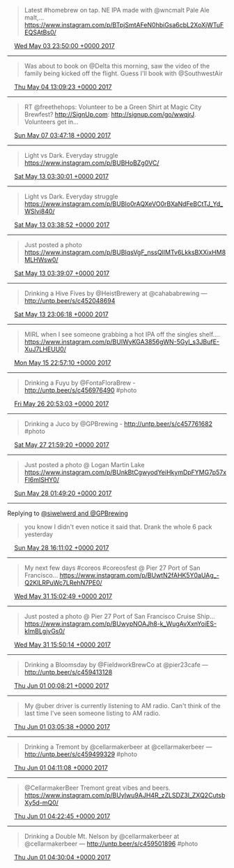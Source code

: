 > Latest #homebrew on tap. NE IPA made with @wncmalt Pale Ale malt,… https://www.instagram.com/p/BTpjSmtAFeN0hbiGsa6cbL2XoXjWTuFEQSAtBs0/

<img src="media/tweet.ico" width="12" /> [Wed May 03 23:50:00 +0000 2017](https://twitter.com/nhudson/status/859917990946639872)

----

> Was about to book on @Delta this morning, saw the video of the family being kicked off the flight. Guess I'll book with @SouthwestAir

<img src="media/tweet.ico" width="12" /> [Thu May 04 13:09:23 +0000 2017](https://twitter.com/nhudson/status/860119162013851648)

----

> RT @freethehops: Volunteer to be a Green Shirt at Magic City Brewfest? http://SignUp.com: http://signup.com/go/wwqjrJ. Volunteers get in…

<img src="media/tweet.ico" width="12" /> [Sun May 07 03:47:18 +0000 2017](https://twitter.com/nhudson/status/861064875879141380)

----

> Light vs Dark. Everyday struggle https://www.instagram.com/p/BUBHoBZg0VC/

<img src="media/tweet.ico" width="12" /> [Sat May 13 03:30:01 +0000 2017](https://twitter.com/nhudson/status/863234852170104832)

----

> Light vs Dark. Everyday struggle https://www.instagram.com/p/BUBIo0rAQXeVO0rBXaNdFeBCtTJ_Yd_WSlvi840/

<img src="media/tweet.ico" width="12" /> [Sat May 13 03:38:52 +0000 2017](https://twitter.com/nhudson/status/863237079316271106)

----

> Just posted a photo https://www.instagram.com/p/BUBIqsVgF_nssQIlMTv6LkksBXXixHM8MLHWsw0/

<img src="media/tweet.ico" width="12" /> [Sat May 13 03:39:07 +0000 2017](https://twitter.com/nhudson/status/863237141408751616)

----

> Drinking a Hive Fives by @HeistBrewery at @cahababrewing — http://untp.beer/s/c452048694

<img src="media/tweet.ico" width="12" /> [Sat May 13 23:06:18 +0000 2017](https://twitter.com/nhudson/status/863530873219682304)

----

> MIRL when I see someone grabbing a hot IPA off the singles shelf.... https://www.instagram.com/p/BUIWyKGA3856gWN-5Gyl_s3JBufE-XuJ7LHEUU0/

<img src="media/tweet.ico" width="12" /> [Mon May 15 22:57:10 +0000 2017](https://twitter.com/nhudson/status/864253348698107906)

----

> Drinking a Fuyu by @FontaFloraBrew - http://untp.beer/s/c456976490 #photo

<img src="media/tweet.ico" width="12" /> [Fri May 26 20:53:03 +0000 2017](https://twitter.com/nhudson/status/868208380741079040)

----

> Drinking a Juco by @GPBrewing - http://untp.beer/s/c457761682 #photo

<img src="media/tweet.ico" width="12" /> [Sat May 27 21:59:20 +0000 2017](https://twitter.com/nhudson/status/868587450742046722)

----

> Just posted a photo @ Logan Martin Lake https://www.instagram.com/p/BUnkBtCgwyodYeiHkymDpFYMG7p57xFI6mlSHY0/

<img src="media/tweet.ico" width="12" /> [Sun May 28 01:49:20 +0000 2017](https://twitter.com/nhudson/status/868645331977875457)

----

Replying to [@siwelwerd and @GPBrewing](https://twitter.com/siwelwerd/status/868606220302774272)

> you know I didn't even notice it said that. Drank the whole 6 pack yesterday

<img src="media/tweet.ico" width="12" /> [Sun May 28 16:11:02 +0000 2017](https://twitter.com/nhudson/status/868862186487152642)

----

> My next few days #coreos #coreosfest @ Pier 27 Port of San Francisco… https://www.instagram.com/p/BUwtN2fAHK5Y0aUAg_-Q2KlLRPuWc7LRehN7PE0/

<img src="media/tweet.ico" width="12" /> [Wed May 31 15:02:49 +0000 2017](https://twitter.com/nhudson/status/869932181711446016)

----

> Just posted a photo @ Pier 27 Port of San Francisco Cruise Ship… https://www.instagram.com/p/BUwypNOAJh8-k_WugAvXxnYoiES-kImBLgjvGs0/

<img src="media/tweet.ico" width="12" /> [Wed May 31 15:50:14 +0000 2017](https://twitter.com/nhudson/status/869944113273204736)

----

> Drinking a Bloomsday by @FieldworkBrewCo at @pier23cafe — http://untp.beer/s/c459413128

<img src="media/tweet.ico" width="12" /> [Thu Jun 01 00:08:21 +0000 2017](https://twitter.com/nhudson/status/870069470039035906)

----

> My @uber driver is currently listening to AM radio. Can't think of the last time I've seen someone listing to AM radio.

<img src="media/tweet.ico" width="12" /> [Thu Jun 01 03:05:38 +0000 2017](https://twitter.com/nhudson/status/870114084905132033)

----

> Drinking a Tremont by @cellarmakerbeer at @cellarmakerbeer — http://untp.beer/s/c459499329 #photo

<img src="media/tweet.ico" width="12" /> [Thu Jun 01 04:11:08 +0000 2017](https://twitter.com/nhudson/status/870130570587762688)

----

> @CellarmakerBeer Tremont great vibes and beers. https://www.instagram.com/p/BUyIwu9AJH4R_zZLSDZ3l_ZXQ2CutsbXy5d-mQ0/

<img src="media/tweet.ico" width="12" /> [Thu Jun 01 04:22:45 +0000 2017](https://twitter.com/nhudson/status/870133490150502400)

----

> Drinking a Double Mt. Nelson by @cellarmakerbeer at @cellarmakerbeer — http://untp.beer/s/c459501896 #photo

<img src="media/tweet.ico" width="12" /> [Thu Jun 01 04:30:04 +0000 2017](https://twitter.com/nhudson/status/870135335367442432)